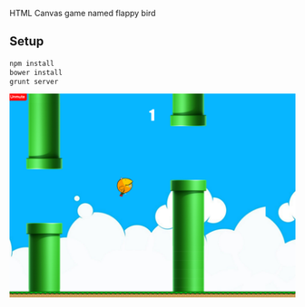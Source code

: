 HTML Canvas game named flappy bird

## Setup

```
npm install
bower install
grunt server
```
![alt tag](https://github.com/TheodorTomas/FlappyBird/blob/master/Flappybird.png)


